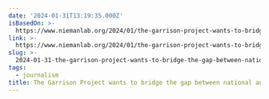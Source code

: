 ```yaml
---
date: '2024-01-31T13:19:35.000Z'
isBasedOn: >-
  https://www.niemanlab.org/2024/01/the-garrison-project-wants-to-bridge-the-gap-between-national-and-local-criminal-justice-reporting/
link: >-
  https://www.niemanlab.org/2024/01/the-garrison-project-wants-to-bridge-the-gap-between-national-and-local-criminal-justice-reporting/
slug: >-
  2024-01-31-the-garrison-project-wants-to-bridge-the-gap-between-national-and-local-cri
tags:
  - journalism
title: The Garrison Project wants to bridge the gap between national and local cri
---
```


